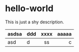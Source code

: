 # hello-world
This is just a shy description.

|asdsa|ddd|xxxx|aaaaa|
|----|:----|:----:|-----:|
|asd|d|ss|c|
